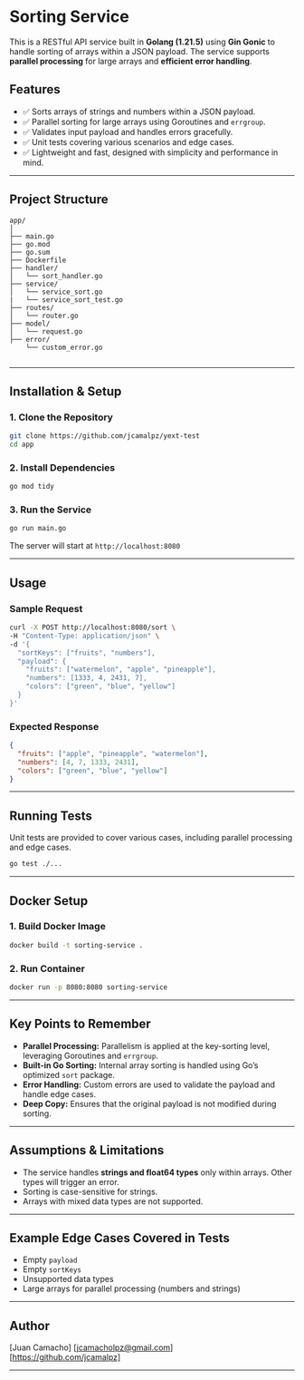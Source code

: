 # Sorting Service

This is a RESTful API service built in **Golang (1.21.5)** using **Gin Gonic** to handle sorting of arrays within a JSON payload. The service supports **parallel processing** for large arrays and **efficient error handling**.

## Features
- ✅ Sorts arrays of strings and numbers within a JSON payload.
- ✅ Parallel sorting for large arrays using Goroutines and `errgroup`.
- ✅ Validates input payload and handles errors gracefully.
- ✅ Unit tests covering various scenarios and edge cases.
- ✅ Lightweight and fast, designed with simplicity and performance in mind.

---

## Project Structure
```
app/
│
├── main.go
├── go.mod
├── go.sum
├── Dockerfile
├── handler/
│   └── sort_handler.go
├── service/
│   └── service_sort.go
|   └── service_sort_test.go
├── routes/
│   └── router.go
├── model/
│   └── request.go
├── error/
    └── custom_error.go


```
---

## Installation & Setup
### 1. Clone the Repository
```bash
git clone https://github.com/jcamalpz/yext-test
cd app
```

### 2. Install Dependencies
```bash
go mod tidy
```

### 3. Run the Service
```bash
go run main.go
```
The server will start at `http://localhost:8080`

---

## Usage
### Sample Request
```bash
curl -X POST http://localhost:8080/sort \
-H "Content-Type: application/json" \
-d '{
  "sortKeys": ["fruits", "numbers"],
  "payload": {
    "fruits": ["watermelon", "apple", "pineapple"],
    "numbers": [1333, 4, 2431, 7],
    "colors": ["green", "blue", "yellow"]
  }
}'
```
### Expected Response
```json
{
  "fruits": ["apple", "pineapple", "watermelon"],
  "numbers": [4, 7, 1333, 2431],
  "colors": ["green", "blue", "yellow"]
}
```

---

## Running Tests
Unit tests are provided to cover various cases, including parallel processing and edge cases.
```bash
go test ./...
```

---

## Docker Setup
### 1. Build Docker Image
```bash
docker build -t sorting-service .
```

### 2. Run Container
```bash
docker run -p 8080:8080 sorting-service
```

---

## Key Points to Remember
- **Parallel Processing:** Parallelism is applied at the key-sorting level, leveraging Goroutines and `errgroup`.
- **Built-in Go Sorting:** Internal array sorting is handled using Go’s optimized `sort` package.
- **Error Handling:** Custom errors are used to validate the payload and handle edge cases.
- **Deep Copy:** Ensures that the original payload is not modified during sorting.

---

## Assumptions & Limitations
- The service handles **strings and float64 types** only within arrays. Other types will trigger an error.
- Sorting is case-sensitive for strings.
- Arrays with mixed data types are not supported.

---

## Example Edge Cases Covered in Tests
- Empty `payload`
- Empty `sortKeys`
- Unsupported data types
- Large arrays for parallel processing (numbers and strings)

---

## Author
[Juan Camacho]
[jcamacholpz@gmail.com]  
[https://github.com/jcamalpz]

---

